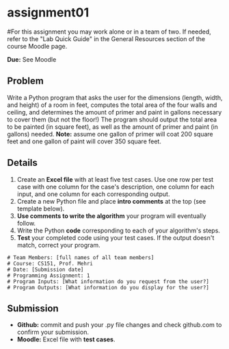# assignment01
#For this assignment you may work alone or in a team of two. If needed, refer to the "Lab Quick Guide" in the General Resources section of the course Moodle page.

**Due:** See Moodle

## Problem

Write a Python program that asks the user for the dimensions (length, width, and height) of a room in feet, computes the total area of the four walls and ceiling, and determines the amount of primer and paint in gallons necessary to cover them (but not the floor!) The program should output the total area to be painted (in square feet), as well as the amount of primer and paint (in gallons) needed. **Note:** assume one gallon of primer will coat 200 square feet and one gallon of paint will cover 350 square feet.

## Details

1. Create an **Excel file** with at least five test cases. Use one row per test case with one column for the case's description, one column for each input, and one column for each corresponding output.
2. Create a new Python file and place **intro comments** at the top (see template below).
3.	**Use comments to write the algorithm** your program will eventually follow.
4.	Write the Python **code** corresponding to each of your algorithm's steps.
5. **Test** your completed code using your test cases. If the output doesn't match, correct your program.

```
# Team Members: [full names of all team members]
# Course: CS151, Prof. Mehri  
# Date: [Submission date]
# Programming Assignment: 1
# Program Inputs: [What information do you request from the user?]
# Program Outputs: [What information do you display for the user?]
```

## Submission

* **Github:** commit and push your .py file changes and check github.com to confirm your submission.
* **Moodle:** Excel file with **test cases**.
